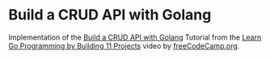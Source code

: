 # Build a CRUD API with Golang

Implementation of the [Build a CRUD API with Golang](https://youtu.be/jFfo23yIWac?t=1234) Tutorial from the [Learn Go Programming by Building 11 Projects](https://www.youtube.com/watch?v=jFfo23yIWac) video by [freeCodeCamp.org](https://www.youtube.com/c/Freecodecamp).
